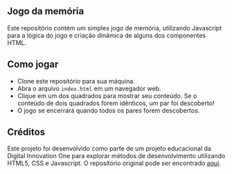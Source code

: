 
## Jogo da memória

Este repositório contém um simples jogo de memória, utilizando  Javascript para a lógica do jogo e criação dinâmica de alguns dos componentes HTML.

## Como jogar

- Clone este repositório para sua máquina.
- Abra o arquivo `index.html` em um navegador web.
- Clique em um dos quadrados para mostrar seu conteúdo. Se o conteúdo de dois quadrados forem idênticos, um par foi descoberto!
- O jogo se encerrará quando todos os pares forem descobertos.

## Créditos

Este projeto foi desenvolvido como parte de um projeto educacional da Digital Innovation One para explorar métodos de desenvolvimento utilizando HTML5, CSS e Javascript. O repositório original pode ser encontrado [aqui](https://github.com/digitalinnovationone/js-emoji-memory-game).